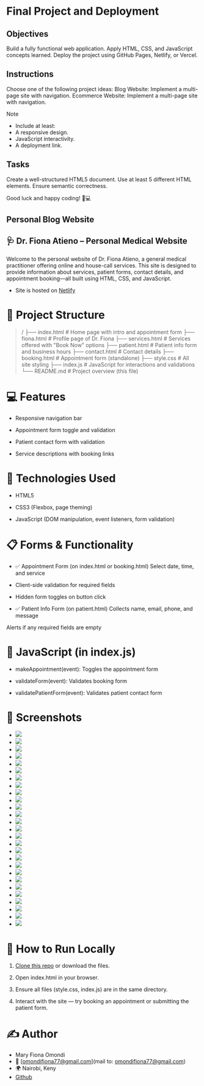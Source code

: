 # Final Project and Deployment

## Objectives

Build a fully functional web application.
Apply HTML, CSS, and JavaScript concepts learned.
Deploy the project using GitHub Pages, Netlify, or Vercel.

## Instructions

Choose one of the following project ideas:
Blog Website: Implement a multi-page site with navigation.
Ecommerce Website: Implement a multi-page site with navigation.

> [!NOTE]
>
> - Include at least:
> - A responsive design.
> - JavaScript interactivity.
> - A deployment link.

## Tasks

Create a well-structured HTML5 document.
Use at least 5 different HTML elements.
Ensure semantic correctness.

Good luck and happy coding! 🚀💻

## Personal Blog Website

## 🩺 Dr. Fiona Atieno – Personal Medical Website

Welcome to the personal website of Dr. Fiona Atieno, a general medical practitioner offering online and house-call services. This site is designed to provide information about services, patient forms, contact details, and appointment booking—all built using HTML, CSS, and JavaScript.

- Site is hosted on [Netlify](https://drfionaatieno.netlify.app/)

# 📂 Project Structure

> /
> ├── index.html # Home page with intro and appointment form
├── fiona.html # Profile page of Dr. Fiona
├── services.html # Services offered with "Book Now" options
├── patient.html # Patient info form and business hours
├── contact.html # Contact details
├── booking.html # Appointment form (standalone)
├── style.css # All site styling
├── index.js # JavaScript for interactions and validations
└── README.md # Project overview (this file)

# 💻 Features

- Responsive navigation bar

- Appointment form toggle and validation

- Patient contact form with validation

- Service descriptions with booking links

# 🧠 Technologies Used

- HTML5

- CSS3 (Flexbox, page theming)

- JavaScript (DOM manipulation, event listeners, form validation)

# 📋 Forms & Functionality

- ✅ Appointment Form (on index.html or booking.html)
  Select date, time, and service

- Client-side validation for required fields

- Hidden form toggles on button click

- ✅ Patient Info Form (on patient.html)
  Collects name, email, phone, and message

Alerts if any required fields are empty

# 🔁 JavaScript (in index.js)

- makeAppointment(event): Toggles the appointment form

- validateForm(event): Validates booking form

- validatePatientForm(event): Validates patient contact form

# 📸 Screenshots

- <img src="Screenshots/Screenshot (110).png" />
- <img src="Screenshots/Screenshot (111).png" />
- <img src="Screenshots/Screenshot (112).png" />
- <img src="Screenshots/Screenshot (113).png" />
- <img src="Screenshots/Screenshot (114).png" />
- <img src="Screenshots/Screenshot (115).png" />
- <img src="Screenshots/Screenshot (116).png" />
- <img src="Screenshots/Screenshot (117).png" />
- <img src="Screenshots/Screenshot (118).png" />
- <img src="Screenshots/Screenshot (119).png" />
- <img src="Screenshots/Screenshot (120).png" />
- <img src="Screenshots/Screenshot (121).png" />
- <img src="Screenshots/Screenshot (122).png" />
- <img src="Screenshots/Screenshot (123).png" />
- <img src="Screenshots/Screenshot (124).png" />
- <img src="Screenshots/Screenshot (125).png" />
- <img src="Screenshots/Screenshot (126).png" />
- <img src="Screenshots/Screenshot (127).png" />
- <img src="Screenshots/Screenshot (128).png" />
- <img src="Screenshots/Screenshot (128).png" />
- <img src="Screenshots/Screenshot (129).png" />
- <img src="Screenshots/Screenshot (130).png" />
- <img src="Screenshots/Screenshot (131).png" />
- <img src="Screenshots/Screenshot (132).png" />
- <img src="Screenshots/Screenshot (133).png" />
- <img src="Screenshots/Screenshot (134).png" />
- <img src="Screenshots/Screenshot (135).png" />

# 🚀 How to Run Locally

1. [Clone this repo](https://github.com/fiona12-code/feb-2025-final-project-and-deployment-fiona12-code) or download the files.

2. Open index.html in your browser.

3. Ensure all files (style.css, index.js) are in the same directory.

4. Interact with the site — try booking an appointment or submitting the patient form.

# ✍️ Author

- Mary Fiona Omondi
- 📧 [omondifiona77@gmail.com](mail to: omondifiona77@gmail.com)
- 🌍 Nairobi, Keny
- [Github](https://github.com/fiona12-code)
